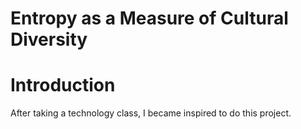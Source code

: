 # Entropy as a Measure of Cultural Diversity

# Introduction
After taking a technology class, I became inspired to do this project.
